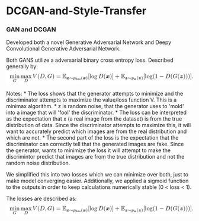 # DCGAN-and-Style-Transfer


### GAN and DCGAN

Developed both a novel Generative Adversarial Network and Deepy Convolutional Generative Adversarial Network.

Both GANS utilize a adversarial binary cross entropy loss. Described generally by: ![GAN Equation](/imgs/image.png)

  Notes:
    * The loss shows that the generator attempts to minimize and the discriminator attempts to maximize the value/loss function V. This is a minimax algorithm.
    * z is random noise, that the generator uses to 'mold' into a image that will 'fool' the discriminator.
    * The loss can be interpreted as the expectation that x (a real image from the dataset) is from the true distribution of data. Since the discriminator attempts to maximize this, it will want to accurately predict which images are from the real distribution and which are not. 
    * The second part of the loss is the expectation that the discriminator can correctly tell that the generated images are fake. Since the generator, wants to minimize the loss it will attempt to make the discrimintor predict that images are from the true distribution and not the random noise distribution. 

We simplified this into two losses which we can minimize over both, just to make model converging easier. Additionally, we applied a sigmoid function to the outputs in order to keep calculations numerically stable (0 < loss < 1). 

The losses are described as:
![Generator Loss](/imgs/Generator%20loss.png)
